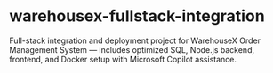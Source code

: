 # warehousex-fullstack-integration
Full-stack integration and deployment project for WarehouseX Order Management System — includes optimized SQL, Node.js backend, frontend, and Docker setup with Microsoft Copilot assistance.
